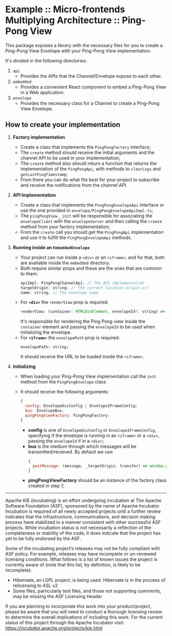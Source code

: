 <!--
   Licensed to the Apache Software Foundation (ASF) under one
   or more contributor license agreements.  See the NOTICE file
   distributed with this work for additional information
   regarding copyright ownership.  The ASF licenses this file
   to you under the Apache License, Version 2.0 (the
   "License"); you may not use this file except in compliance
   with the License.  You may obtain a copy of the License at
     http://www.apache.org/licenses/LICENSE-2.0
   Unless required by applicable law or agreed to in writing,
   software distributed under the License is distributed on an
   "AS IS" BASIS, WITHOUT WARRANTIES OR CONDITIONS OF ANY
   KIND, either express or implied.  See the License for the
   specific language governing permissions and limitations
   under the License.
-->

# Example :: Micro-frontends Multiplying Architecture :: Ping-Pong View

This package exposes a library with the necessary files for you to create a Ping-Pong View Envelope with your Ping-Pong View implementation.

It's divided in the following directories:

1. `api`
   - Provides the APIs that the Channel/Envelope expose to each other.
2. `embedded`
   - Provides a convenient React component to embed a Ping-Pong View in a Web application.
3. `envelope`
   - Provides the necessary class for a Channel to create a Ping-Pong View Envelope.

## How to create your implementation

1. **Factory implementation**
   - Create a class that implements the `PingPongFactory` interface;
   - The `create` method should receive the initial arguments and the channel API to be used in your implementation;
   - The `create` method also should return a function that returns the implementation of the `PingPongApi`, with methods to `clearLogs` and `getLastPingTimestamp`;
   - From there you can do what fits best for your project to subscribe and receive the notifications from the channel API.
2. **API Implementation**
   - Create a class that implements the `PingPongEnvelopeApi` interface or use the one provided in `envelope/PingPongEnvelopeApiImpl.ts`;
   - The `pingPongView__init` will be responsible for associating the `envelopeClient` with the `envelopeServer` and then calling the `create` method from your factory implementation;
   - From the `create` call you should get the `PingPongApi` implementation and use it to fulfill the `PingPongEnvelopeApi` methods.
3. **Running inside an `EmbeddedEnvelope`**
   - Your project can run inside a `<div>` or an `<iframe>`, and for that, both are available inside the `embedded` directory.
   - Both require similar props and these are the ones that are common to them:
     ```js
     apiImpl: PingPongChannelApi; // The API implementation
     targetOrigin: string; // The current location origin url
     name: string; // The envelope name
     ```
   - For **`<div>`** the `renderView` prop is required:
     ```js
     renderView: (container: HTMLDivElement, envelopeId?: string) => Promise<void>;
     ```
     It's responsible for rendering the Ping Pong view inside the `container` element and passing the `envelopeId` to be used when initializing the envelope.
   - For **`<iframe>`** the `envelopePath` prop is required:
     ```
     envelopePath: string;
     ```
     It should receive the URL to be loaded inside the `<iframe>`.
4. **Initializing**

   - When loading your Ping-Pong View implementation call the `init` method from the `PingPongEnvelope` class
   - It should receive the following arguments:

     ```js
     {
       config: EnvelopeDivConfig | EnvelopeIFrameConfig;
       bus: EnvelopeBus;
       pingPongViewFactory: PingPongFactory;
     }
     ```

     - **config** is one of `EnvelopeDivConfig` or `EnvelopeIFrameConfig`, specifying if the envelope is running in an _`<iframe>`_ or a _`<div>`_, passing the `envelopeId` if in a _`<div>`_;
     - **bus** is the medium through which messages will be transmitted/received. By default we use:
       ```js
       {
         postMessage: (message, _targetOrigin, transfer) => window.parent.postMessage(message, "*", transfer);
       }
       ```
     - **pingPongViewFactory** should be an instance of the factory class created in step _1_;

---

Apache KIE (incubating) is an effort undergoing incubation at The Apache Software
Foundation (ASF), sponsored by the name of Apache Incubator. Incubation is
required of all newly accepted projects until a further review indicates that
the infrastructure, communications, and decision making process have stabilized
in a manner consistent with other successful ASF projects. While incubation
status is not necessarily a reflection of the completeness or stability of the
code, it does indicate that the project has yet to be fully endorsed by the ASF.

Some of the incubating project’s releases may not be fully compliant with ASF
policy. For example, releases may have incomplete or un-reviewed licensing
conditions. What follows is a list of known issues the project is currently
aware of (note that this list, by definition, is likely to be incomplete):

- Hibernate, an LGPL project, is being used. Hibernate is in the process of
  relicensing to ASL v2
- Some files, particularly test files, and those not supporting comments, may
  be missing the ASF Licensing Header

If you are planning to incorporate this work into your product/project, please
be aware that you will need to conduct a thorough licensing review to determine
the overall implications of including this work. For the current status of this
project through the Apache Incubator visit:
https://incubator.apache.org/projects/kie.html
